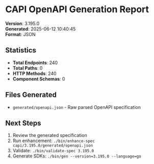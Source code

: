 # CAPI OpenAPI Generation Report

**Version**: 3.195.0  
**Generated**: 2025-06-12 10:40:45  
**Format**: JSON  

## Statistics

- **Total Endpoints**: 240
- **Total Paths**: 0
- **HTTP Methods**: 240
- **Component Schemas**: 0

## Files Generated

- `generated/openapi.json` - Raw parsed OpenAPI specification

## Next Steps

1. Review the generated specification
2. Run enhancement: `./bin/enhance-spec capi/3.195.0/generated/openapi.json`
3. Validate: `./bin/validate-spec 3.195.0`
4. Generate SDKs: `./bin/gen --version=3.195.0 --language=go`
